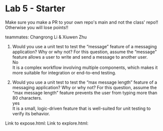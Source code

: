 # Lab 5 - Starter
Make sure you make a PR to your own repo's main and not the class' repo!! Otherwise you will lose points!!


teammates: Changrong Li & Xiuwen Zhu

1) Would you use a unit test to test the “message” feature of a messaging application? Why or why not? For this question, assume the “message” feature allows a user to write and send a message to another user.                            
   No              
   It is a complex workflow involving multiple components, which makes it more suitable for         integration or end-to-end testing.

2) Would you use a unit test to test the “max message length” feature of a messaging application? Why or why not? For this question, assume the “max message length” feature prevents the user from typing more than 80 characters.                            
   yes                                           
   It is a small, logic-driven feature that is well-suited for unit testing to verify its behavior.

Link to expose.html:
Link to explore.html:

